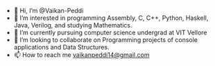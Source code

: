 - 👋 Hi, I’m @Vaikan-Peddi
- 👀 I’m interested in programming Assembly, C, C++, Python, Haskell, Java, Verilog, and studying Mathematics.
- 🌱 I’m currently pursuing computer science undergrad at VIT Vellore
- 💞️ I’m looking to collaborate on Programming projects of console applications and Data Structures.
- 📫 How to reach me vaikanpeddi14@gmail.com

<!---
Vaikan-Peddi/Vaikan-Peddi is a ✨ special ✨ repository because its `README.md` (this file) appears on your GitHub profile.
You can click the Preview link to take a look at your changes.
--->
